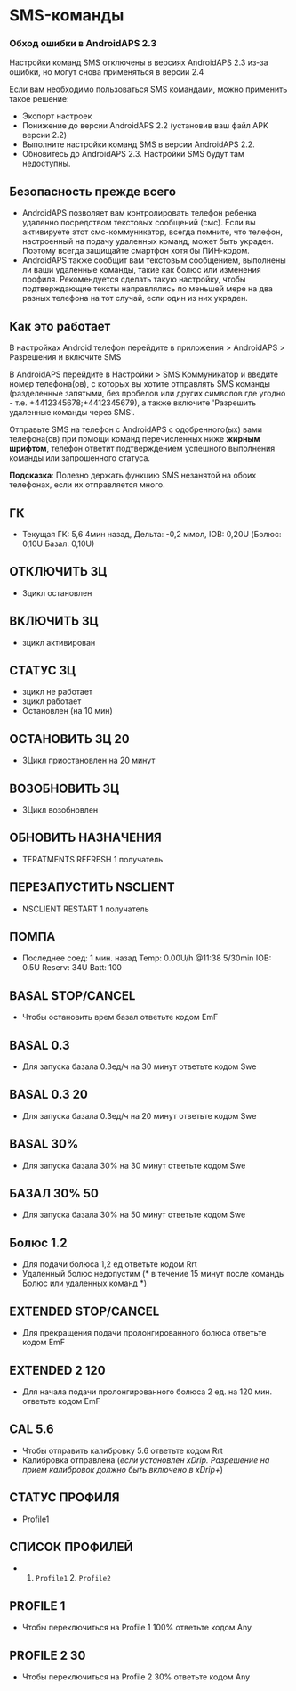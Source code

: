 # SMS-команды

### Обход ошибки в AndroidAPS 2.3

Настройки команд SMS отключены в версиях AndroidAPS 2.3 из-за ошибки, но могут снова применяться в версии 2.4

Если вам необходимо пользоваться SMS командами, можно применить такое решение:

- Экспорт настроек
- Понижение до версии AndroidAPS 2.2 (установив ваш файл APK версии 2.2)
- Выполните настройки команд SMS в версии AndroidAPS 2.2.
- Обновитесь до AndroidAPS 2.3. Настройки SMS будут там недоступны.

## Безопасность прежде всего

- AndroidAPS позволяет вам контролировать телефон ребенка удаленно посредством текстовых сообщений (смс). Если вы активируете этот смс-коммуникатор, всегда помните, что телефон, настроенный на подачу удаленных команд, может быть украден. Поэтому всегда защищайте смартфон хотя бы ПИН-кодом.
- AndroidAPS также сообщит вам текстовым сообщением, выполнены ли ваши удаленные команды, такие как болюс или изменения профиля. Рекомендуется сделать такую настройку, чтобы подтверждающие тексты направлялись по меньшей мере на два разных телефона на тот случай, если один из них украден.

## Как это работает

В настройках Android телефон перейдите в приложения > AndroidAPS > Разрешения и включите SMS

В AndroidAPS перейдите в Настройки > SMS Коммуникатор и введите номер телефона(ов), с которых вы хотите отправлять SMS команды (разделенные запятыми, без пробелов или других символов где угодно - т.е. +4412345678;+4412345679), а также включите 'Разрешить удаленные команды через SMS'.

Отправьте SMS на телефон с AndroidAPS с одобренного(ых) вами телефона(ов) при помощи команд перечисленных ниже **жирным шрифтом**, телефон ответит подтверждением успешного выполнения команды или запрошенного статуса.

**Подсказка**: Полезно держать функцию SMS незанятой на обоих телефонах, если их отправляется много.

## ГК

- Текущая ГК: 5,6 4мин назад, Дельта: -0,2 ммол, IOB: 0,20U (Болюс: 0,10U Базал: 0,10U)

## ОТКЛЮЧИТЬ ЗЦ

- Зцикл остановлен

## ВКЛЮЧИТЬ ЗЦ

- зцикл активирован

## СТАТУС ЗЦ

- зцикл не работает
- зцикл работает
- Остановлен (на 10 мин)

## ОСТАНОВИТЬ ЗЦ 20

- ЗЦикл приостановлен на 20 минут

## ВОЗОБНОВИТЬ ЗЦ

- ЗЦикл возобновлен

## ОБНОВИТЬ НАЗНАЧЕНИЯ

- TERATMENTS REFRESH 1 получатель

## ПЕРЕЗАПУСТИТЬ NSCLIENT

- NSCLIENT RESTART 1 получатель

## ПОМПА

- Последнее соед: 1 мин. назад Temp: 0.00U/h @11:38 5/30min IOB: 0.5U Reserv: 34U Batt: 100

## BASAL STOP/CANCEL

- Чтобы остановить врем базал ответьте кодом EmF

## BASAL 0.3

- Для запуска базала 0.3ед/ч на 30 минут ответьте кодом Swe

## BASAL 0.3 20

- Для запуска базала 0.3ед/ч на 20 минут ответьте кодом Swe

## BASAL 30%

- Для запуска базала 30% на 30 минут ответьте кодом Swe

## БАЗАЛ 30% 50

- Для запуска базала 30% на 50 минут ответьте кодом Swe

## Болюс 1.2

- Для подачи болюса 1,2 ед ответьте кодом Rrt
- Удаленный болюс недопустим (* в течение 15 минут после команды Болюс или удаленных команд *)

## EXTENDED STOP/CANCEL

- Для прекращения подачи пролонгированного болюса ответьте кодом EmF

## EXTENDED 2 120

- Для начала подачи пролонгированного болюса 2 ед. на 120 мин. ответьте кодом EmF

## CAL 5.6

- Чтобы отправить калибровку 5.6 ответьте кодом Rrt
- Калибровка отправлена (*если установлен xDrip. Разрешение на прием калибровок должно быть включено в xDrip+*)

## СТАТУС ПРОФИЛЯ

- Profile1

## СПИСОК ПРОФИЛЕЙ

- 1. ` Profile1 ` 2. ` Profile2 `

## PROFILE 1

- Чтобы переключиться на Profile 1 100% ответьте кодом Any

## PROFILE 2 30

- Чтобы переключиться на Profile 2 30% ответьте кодом Any